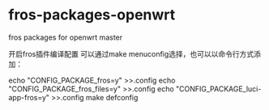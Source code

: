 # fros-packages-openwrt
fros packages for openwrt master

开启fros插件编译配置
可以通过make menuconfig选择，也可以以命令行方式添加：

echo "CONFIG_PACKAGE_fros=y" >>.config
echo "CONFIG_PACKAGE_fros_files=y" >>.config
echo "CONFIG_PACKAGE_luci-app-fros=y" >>.config
make defconfig
